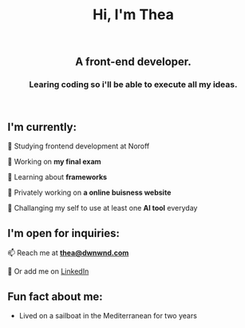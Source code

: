<h1 align="center">Hi, I'm Thea</h1>
<br>
<h2 align="center">A front-end developer.</h2>
<h3 align="center">Learing coding so i'll be able to execute all my ideas.</h3>
<br>

## I'm currently:

🌱 Studying frontend development at Noroff

🌱 Working on **my final exam**

🌱 Learning about **frameworks**
  
👾 Privately working on **a online buisness website**
  
🚀 Challanging my self to use at least one **AI tool** everyday

## I'm open for inquiries:

📫 Reach me at **thea@dwnwnd.com**
  
💬 Or add me on [LinkedIn](https://www.linkedin.com/in/thea-oland-b38175139/)

## Fun fact about me:
- Lived on a sailboat in the Mediterranean for two years


